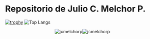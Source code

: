 # Repositorio de Julio C. Melchor P.
[![trophy](https://github-profile-trophy.vercel.app/?username=jcmelchorp&theme=onedark)](https://github.com/ryo-ma/github-profile-trophy)
![Top Langs](https://github-readme-stats.vercel.app/api/top-langs/?username=jcmelchorp)
<p align="center"><img src="https://github-readme-stats.vercel.app/api?username=jcmelchorp&show_icons=true&locale=en&theme=radical" alt="jcmelchorp" /><img src="https://github-readme-streak-stats.herokuapp.com/?user=jcmelchorp&theme=radical" alt="jcmelchorp" /></p>
